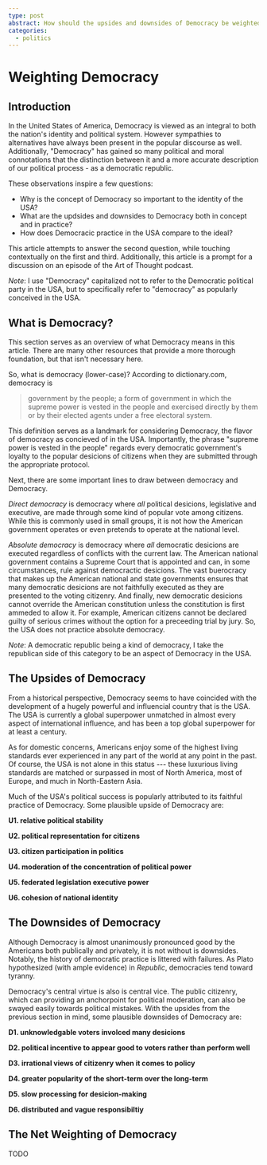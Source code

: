 ```yaml
---
type: post
abstract: How should the upsides and downsides of Democracy be weighted?
categories:
  - politics
---
```


# Weighting Democracy

## Introduction

In the United States of America, Democracy is viewed as an integral to both the
nation's identity and political system. However sympathies to alternatives have
always been present in the popular discourse as well. Additionally, "Democracy"
has gained so many political and moral connotations that the distinction between
it and a more accurate description of our political process - as a democratic
republic.

These observations inspire a few questions:

- Why is the concept of Democracy so important to the identity of the USA?
- What are the updsides and downsides to Democracy both in concept and in
  practice?
- How does Democracic practice in the USA compare to the ideal?

This article attempts to answer the second question, while touching contextually
on the first and third. Additionally, this article is a prompt for a discussion
on an episode of the Art of Thought podcast.

_Note_: I use "Democracy" capitalized not to refer to the Democratic political
party in the USA, but to specifically refer to "democracy" as popularly
conceived in the USA.

## What is Democracy?

This section serves as an overview of what Democracy means in this article.
There are many other resources that provide a more thorough foundation, but that
isn't necessary here.

So, what is democracy (lower-case)? According to dictionary.com, democracy is

> government by the people; a form of government in which the supreme power is
> vested in the people and exercised directly by them or by their elected agents
> under a free electoral system.

This definition serves as a landmark for considering Democracy, the flavor of
democracy as concieved of in the USA. Importantly, the phrase "supreme power is
vested in the people" regards every democratic government's loyalty to the
popular desicions of citizens when they are submitted through the appropriate
protocol.

Next, there are some important lines to draw between democracy and Democracy.

_Direct democracy_ is democracy where _all_ political desicions, legislative and
executive, are made through some kind of popular vote among citizens. While this
is commonly used in small groups, it is not how the American government operates
or even pretends to operate at the national level.

_Absolute democracy_ is democracy where _all_ democratic desicions are executed
regardless of conflicts with the current law. The American national government
contains a Supreme Court that is appointed and can, in some circumstances, rule
against democractic desicions. The vast buerocracy that makes up the American
national and state governments ensures that many democratic desicions are not
faithfully executed as they are presented to the voting citizenry. And finally,
new democratic desicions cannot override the American constitution unless the
constitution is first ammeded to allow it. For example, American citizens cannot
be declared guilty of serious crimes without the option for a preceeding trial
by jury. So, the USA does not practice absolute democracy.

_Note_: A democratic republic being a kind of democracy, I take the republican
side of this category to be an aspect of Democracy in the USA.

## The Upsides of Democracy

From a historical perspective, Democracy seems to have coincided with the
development of a hugely powerful and influencial country that is the USA. The
USA is currently a global superpower unmatched in almost every aspect of
international influence, and has been a top global superpower for at least a
century.

As for domestic concerns, Americans enjoy some of the highest living standards
ever experienced in any part of the world at any point in the past. Of course,
the USA is not alone in this status --- these luxurious living standards are
matched or surpassed in most of North America, most of Europe, and much in
North-Eastern Asia.

Much of the USA's political success is popularly attributed to its faithful
practice of Democracy. Some plausible upside of Democracy are:

**U1. relative political stability**

**U2. political representation for citizens**

**U3. citizen participation in politics**

**U4. moderation of the concentration of political power**

**U5. federated legislation executive power**

**U6. cohesion of national identity**

## The Downsides of Democracy

Although Democracy is almost unanimously pronounced good by the Americans both
publically and privately, it is not without is downsides. Notably, the history
of democratic practice is littered with failures. As Plato hypothesized (with
ample evidence) in _Republic_, democracies tend toward tyranny.

Democracy's central virtue is also is central vice. The public citizenry, which
can providing an anchorpoint for political moderation, can also be swayed easily
towards political mistakes. With the upsides from the previous section in mind,
some plausible downsides of Democracy are:

**D1. unknowledgable voters involced many desicions**

**D2. political incentive to appear good to voters rather than perform well**

**D3. irrational views of citizenry when it comes to policy**

**D4. greater popularity of the short-term over the long-term**

**D5. slow processing for desicion-making**

**D6. distributed and vague responsibiltiy**

## The Net Weighting of Democracy

TODO
